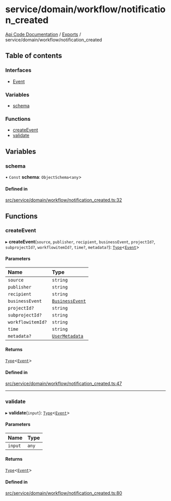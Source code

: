 # service/domain/workflow/notification\_created
 
[Api Code Documentation](../README.md) / [Exports](../modules.md) / service/domain/workflow/notification\_created

## Table of contents

### Interfaces

- [Event](../interfaces/service_domain_workflow_notification_created.Event.md)

### Variables

- [schema](service_domain_workflow_notification_created.md#schema)

### Functions

- [createEvent](service_domain_workflow_notification_created.md#createevent)
- [validate](service_domain_workflow_notification_created.md#validate)

## Variables

### schema

• `Const` **schema**: `ObjectSchema`\<`any`\>

#### Defined in

[src/service/domain/workflow/notification_created.ts:32](https://github.com/openkfw/TruBudget/blob/26ade46/api/src/service/domain/workflow/notification_created.ts#L32)

## Functions

### createEvent

▸ **createEvent**(`source`, `publisher`, `recipient`, `businessEvent`, `projectId?`, `subprojectId?`, `workflowitemId?`, `time?`, `metadata?`): [`Type`](result.md#type)\<[`Event`](../interfaces/service_domain_workflow_notification_created.Event.md)\>

#### Parameters

| Name | Type |
| :------ | :------ |
| `source` | `string` |
| `publisher` | `string` |
| `recipient` | `string` |
| `businessEvent` | [`BusinessEvent`](service_domain_business_event.md#businessevent) |
| `projectId?` | `string` |
| `subprojectId?` | `string` |
| `workflowitemId?` | `string` |
| `time` | `string` |
| `metadata?` | [`UserMetadata`](service_domain_metadata.md#usermetadata) |

#### Returns

[`Type`](result.md#type)\<[`Event`](../interfaces/service_domain_workflow_notification_created.Event.md)\>

#### Defined in

[src/service/domain/workflow/notification_created.ts:47](https://github.com/openkfw/TruBudget/blob/26ade46/api/src/service/domain/workflow/notification_created.ts#L47)

___

### validate

▸ **validate**(`input`): [`Type`](result.md#type)\<[`Event`](../interfaces/service_domain_workflow_notification_created.Event.md)\>

#### Parameters

| Name | Type |
| :------ | :------ |
| `input` | `any` |

#### Returns

[`Type`](result.md#type)\<[`Event`](../interfaces/service_domain_workflow_notification_created.Event.md)\>

#### Defined in

[src/service/domain/workflow/notification_created.ts:80](https://github.com/openkfw/TruBudget/blob/26ade46/api/src/service/domain/workflow/notification_created.ts#L80)
